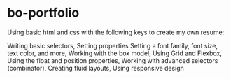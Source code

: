 # bo-portfolio
Using basic html and css with the following keys to create my own resume:

Writing basic selectors, Setting properties Setting a font family, font size, text color, and more, Working with the box model, Using Grid and Flexbox, Using the float and position properties, Working with advanced selectors (combinator), Creating fluid layouts, Using responsive design

